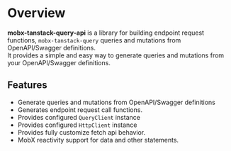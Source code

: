 # Overview  

**mobx-tanstack-query-api** is a library for building endpoint request functions, `mobx-tanstack-query` queries and mutations from OpenAPI/Swagger definitions.  
It provides a simple and easy way to generate queries and mutations from your OpenAPI/Swagger definitions.   

## Features   

- Generate queries and mutations from OpenAPI/Swagger definitions
- Generates endpoint request call functions.  
- Provides configured `QueryClient` instance     
- Provides configured `HttpClient` instance  
- Provides fully customize fetch api behavior.  
- MobX reactivity support for data and other statements.   
